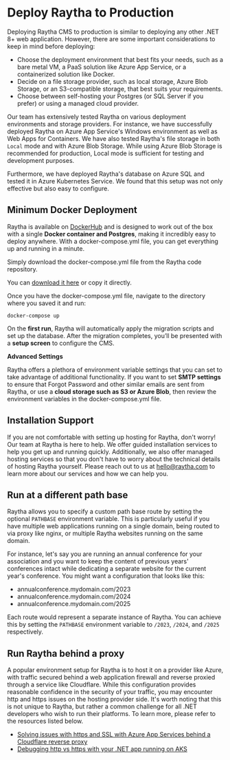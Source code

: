 # Deploy Raytha to Production

Deploying Raytha CMS to production is similar to deploying any other .NET 8+ web application. However, there are some important considerations to keep in mind before deploying:

* Choose the deployment environment that best fits your needs, such as a bare metal VM, a PaaS solution like Azure App Service, or a containerized solution like Docker.
* Decide on a file storage provider, such as local storage, Azure Blob Storage, or an S3-compatible storage, that best suits your requirements.
* Choose between self-hosting your Postgres (or SQL Server if you prefer) or using a managed cloud provider.

Our team has extensively tested Raytha on various deployment environments and storage providers. For instance, we have successfully deployed Raytha on Azure App Service's Windows environment as well as Web Apps for Containers. We have also tested Raytha's file storage in both `Local` mode and with Azure Blob Storage. While using Azure Blob Storage is recommended for production, Local mode is sufficient for testing and development purposes.

Furthermore, we have deployed Raytha's database on Azure SQL and tested it in Azure Kubernetes Service. We found that this setup was not only effective but also easy to configure.

## Minimum Docker Deployment

Raytha is available on [DockerHub](https://hub.docker.com/r/raythahq/raytha) and is designed to work out of the box with a single <strong>Docker container and Postgres</strong>, making it incredibly easy to deploy anywhere. With a docker-compose.yml file, you can get everything up and running in a minute.

Simply download the docker-compose.yml file from the Raytha code repository.

You can [download it here](https://github.com/raythahq/raytha/blob/main/docker-compose.yml) or copy it directly.

Once you have the docker-compose.yml file, navigate to the directory where you saved it and run:

```
docker-compose up
```

On the <strong>first run</strong>, Raytha will automatically apply the migration scripts and set up the database. After the migration completes, you’ll be presented with a <strong>setup screen</strong> to configure the CMS.

<strong>Advanced Settings</strong>

Raytha offers a plethora of environment variable settings that you can set to take advantage of additional functionality. If you want to set <strong>SMTP settings</strong> to ensure that Forgot Password and other similar emails are sent from Raytha, or use a <strong>cloud storage such as S3 or Azure Blob</strong>, then review the environment variables in the docker-compose.yml file.

## Installation Support

If you are not comfortable with setting up hosting for Raytha, don't worry! Our team at Raytha is here to help. We offer guided installation services to help you get up and running quickly. Additionally, we also offer managed hosting services so that you don't have to worry about the technical details of hosting Raytha yourself. Please reach out to us at hello@raytha.com to learn more about our services and how we can help you.

## Run at a different path base

Raytha allows you to specify a custom path base route by setting the optional `PATHBASE` environment variable. This is particularly useful if you have multiple web applications running on a single domain, being routed to via proxy like nginx, or multiple Raytha websites running on the same domain.

For instance, let's say you are running an annual conference for your association and you want to keep the content of previous years' conferences intact while dedicating a separate website for the current year's conference. You might want a configuration that looks like this:

* annualconference.mydomain.com/2023
* annualconference.mydomain.com/2024
* annualconference.mydomain.com/2025

Each route would represent a separate instance of Raytha. You can achieve this by setting the `PATHBASE` environment variable to `/2023`, `/2024`, and `/2025` respectively.

## Run Raytha behind a proxy

A popular environment setup for Raytha is to host it on a provider like Azure, with traffic secured behind a web application firewall and reverse proxied through a service like Cloudflare. While this configuration provides reasonable confidence in the security of your traffic, you may encounter http and https issues on the hosting provider side. It's worth noting that this is not unique to Raytha, but rather a common challenge for all .NET developers who wish to run their platforms. To learn more, please refer to the resources listed below.

* [Solving issues with https and SSL with Azure App Services behind a Cloudflare reverse proxy](https://raytha.com/blog/NET-application-on-Azure-App-Services-https-issues-behind-Cloudflare)
* [Debugging http vs https with your .NET app running on AKS](https://raytha.com/blog/Debugging-http-vs-https-issues-on-your-NET-app-deployed-on-AKS)
